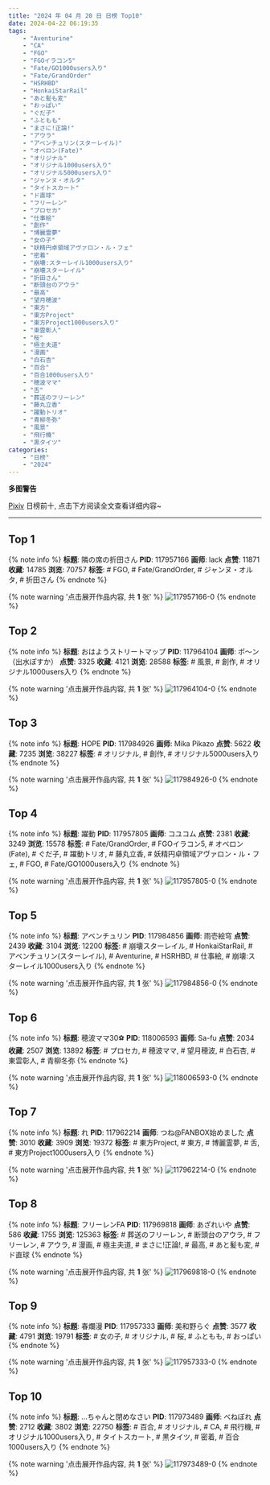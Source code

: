 ```yaml
---
title: "2024 年 04 月 20 日 日榜 Top10"
date: 2024-04-22 06:19:35
tags:
    - "Aventurine"
    - "CA"
    - "FGO"
    - "FGOイラコン5"
    - "Fate/GO1000users入り"
    - "Fate/GrandOrder"
    - "HSRHBD"
    - "HonkaiStarRail"
    - "あと髪も変"
    - "おっぱい"
    - "ぐだ子"
    - "ふともも"
    - "まさに!正論!"
    - "アウラ"
    - "アベンチュリン(スターレイル)"
    - "オベロン(Fate)"
    - "オリジナル"
    - "オリジナル1000users入り"
    - "オリジナル5000users入り"
    - "ジャンヌ・オルタ"
    - "タイトスカート"
    - "ド直球"
    - "フリーレン"
    - "プロセカ"
    - "仕事絵"
    - "創作"
    - "博麗霊夢"
    - "女の子"
    - "妖精円卓領域アヴァロン・ル・フェ"
    - "密着"
    - "崩壊:スターレイル1000users入り"
    - "崩壊スターレイル"
    - "折田さん"
    - "断頭台のアウラ"
    - "最高"
    - "望月穂波"
    - "東方"
    - "東方Project"
    - "東方Project1000users入り"
    - "東雲彰人"
    - "桜"
    - "極主夫道"
    - "漫画"
    - "白石杏"
    - "百合"
    - "百合1000users入り"
    - "穂波ママ"
    - "舌"
    - "葬送のフリーレン"
    - "藤丸立香"
    - "躍動トリオ"
    - "青柳冬弥"
    - "風景"
    - "飛行機"
    - "黒タイツ"
categories:
    - "日榜"
    - "2024"
---
```


<i class="fa fa-triangle-exclamation"></i>**多图警告**<i class="fa fa-triangle-exclamation"></i>

[Pixiv](https://www.pixiv.net/) 日榜前十, 点击下方阅读全文查看详细内容~

<!-- more -->

---

## Top 1

{% note info %}
**标题**: 隣の席の折田さん
**PID**: 117957166 **画师**: lack
**点赞**: 11871 **收藏**: 14785 **浏览**: 70757
**标签**: # FGO, # Fate/GrandOrder, # ジャンヌ・オルタ, # 折田さん
{% endnote %}

{% note warning '点击展开作品内容, 共 **1** 张' %}
![117957166-0](https://i.pixiv.re/img-original/img/2024/04/19/00/00/35/117957166_p0.png)
{% endnote %}

## Top 2

{% note info %}
**标题**: おはようストリートマップ
**PID**: 117964104 **画师**: ポ～ン（出水ぽすか）
**点赞**: 3325 **收藏**: 4121 **浏览**: 28588
**标签**: # 風景, # 創作, # オリジナル1000users入り
{% endnote %}

{% note warning '点击展开作品内容, 共 **1** 张' %}
![117964104-0](https://i.pixiv.re/img-original/img/2024/04/19/07/30/02/117964104_p0.jpg)
{% endnote %}

## Top 3

{% note info %}
**标题**: HOPE
**PID**: 117984926 **画师**: Mika Pikazo
**点赞**: 5622 **收藏**: 7235 **浏览**: 38227
**标签**: # オリジナル, # 創作, # オリジナル5000users入り
{% endnote %}

{% note warning '点击展开作品内容, 共 **1** 张' %}
![117984926-0](https://i.pixiv.re/img-original/img/2024/04/20/00/00/41/117984926_p0.png)
{% endnote %}

## Top 4

{% note info %}
**标题**: 躍動
**PID**: 117957805 **画师**: コユコム
**点赞**: 2381 **收藏**: 3249 **浏览**: 15578
**标签**: # Fate/GrandOrder, # FGOイラコン5, # オベロン(Fate), # ぐだ子, # 躍動トリオ, # 藤丸立香, # 妖精円卓領域アヴァロン・ル・フェ, # FGO, # Fate/GO1000users入り
{% endnote %}

{% note warning '点击展开作品内容, 共 **1** 张' %}
![117957805-0](https://i.pixiv.re/img-original/img/2024/04/19/00/13/40/117957805_p0.jpg)
{% endnote %}

## Top 5

{% note info %}
**标题**: アベンチュリン
**PID**: 117984856 **画师**: 雨壱絵穹
**点赞**: 2439 **收藏**: 3104 **浏览**: 12200
**标签**: # 崩壊スターレイル, # HonkaiStarRail, # アベンチュリン(スターレイル), # Aventurine, # HSRHBD, # 仕事絵, # 崩壊:スターレイル1000users入り
{% endnote %}

{% note warning '点击展开作品内容, 共 **1** 张' %}
![117984856-0](https://i.pixiv.re/img-original/img/2024/04/20/00/00/28/117984856_p0.png)
{% endnote %}

## Top 6

{% note info %}
**标题**: 穂波ママ30⚽
**PID**: 118006593 **画师**: Sa-fu
**点赞**: 2034 **收藏**: 2507 **浏览**: 13892
**标签**: # プロセカ, # 穂波ママ, # 望月穂波, # 白石杏, # 東雲彰人, # 青柳冬弥
{% endnote %}

{% note warning '点击展开作品内容, 共 **1** 张' %}
![118006593-0](https://i.pixiv.re/img-original/img/2024/04/20/19/20/55/118006593_p0.jpg)
{% endnote %}

## Top 7

{% note info %}
**标题**: れ
**PID**: 117962214 **画师**: つね@FANBOX始めました
**点赞**: 3010 **收藏**: 3909 **浏览**: 19372
**标签**: # 東方Project, # 東方, # 博麗霊夢, # 舌, # 東方Project1000users入り
{% endnote %}

{% note warning '点击展开作品内容, 共 **1** 张' %}
![117962214-0](https://i.pixiv.re/img-original/img/2024/04/19/04/30/03/117962214_p0.png)
{% endnote %}

## Top 8

{% note info %}
**标题**: フリーレンFA
**PID**: 117969818 **画师**: あざれいや
**点赞**: 586 **收藏**: 1755 **浏览**: 125363
**标签**: # 葬送のフリーレン, # 断頭台のアウラ, # フリーレン, # アウラ, # 漫画, # 極主夫道, # まさに!正論!, # 最高, # あと髪も変, # ド直球
{% endnote %}

{% note warning '点击展开作品内容, 共 **1** 张' %}
![117969818-0](https://i.pixiv.re/img-original/img/2024/04/19/14/35/46/117969818_p0.png)
{% endnote %}

## Top 9

{% note info %}
**标题**: 春爛漫
**PID**: 117957333 **画师**: 美和野らぐ
**点赞**: 3577 **收藏**: 4791 **浏览**: 19791
**标签**: # 女の子, # オリジナル, # 桜, # ふともも, # おっぱい
{% endnote %}

{% note warning '点击展开作品内容, 共 **1** 张' %}
![117957333-0](https://i.pixiv.re/img-original/img/2024/04/19/00/02/01/117957333_p0.png)
{% endnote %}

## Top 10

{% note info %}
**标题**: ...ちゃんと閉めなさい
**PID**: 117973489 **画师**: べねぼれ
**点赞**: 2712 **收藏**: 3802 **浏览**: 22750
**标签**: # 百合, # オリジナル, # CA, # 飛行機, # オリジナル1000users入り, # タイトスカート, # 黒タイツ, # 密着, # 百合1000users入り
{% endnote %}

{% note warning '点击展开作品内容, 共 **1** 张' %}
![117973489-0](https://i.pixiv.re/img-original/img/2024/04/19/18/00/11/117973489_p0.png)
{% endnote %}
